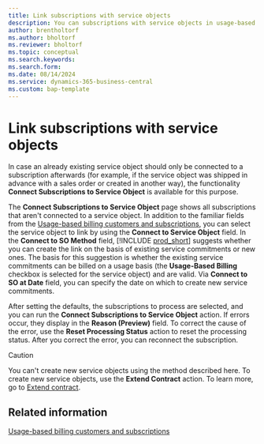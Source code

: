 ```yaml
---
title: Link subscriptions with service objects
description: You can subscriptions with service objects in usage-based billing.
author: brentholtorf
ms.author: bholtorf
ms.reviewer: bholtorf
ms.topic: conceptual
ms.search.keywords: 
ms.search.form: 
ms.date: 08/14/2024
ms.service: dynamics-365-business-central
ms.custom: bap-template
---
```


# Link subscriptions with service objects

In case an already existing service object should only be connected to a subscription afterwards (for example, if the service object was shipped in advance with a sales order or created in another way), the functionality **Connect Subscriptions to Service Object** is available for this purpose.

The **Connect Subscriptions to Service Object** page shows all subscriptions that aren't connected to a service object. In addition to the familiar fields from the [Usage-based billing customers and subscriptions](../masterdata/customers-subscriptions.md), you can select the service object to link by using the **Connect to Service Object** field. In the **Connect to SO Method** field, [!INCLUDE [prod_short](../../includes/prod_short.md)] suggests whether you can create the link on the basis of existing service commitments or new ones. The basis for this suggestion is whether the existing service commitments can be billed on a usage basis (the **Usage-Based Billing** checkbox is selected for the service object) and are valid. Via **Connect to SO at Date** field, you can specify the date on which to create new service commitments.

After setting the defaults, the subscriptions to process are selected, and you can run the **Connect Subscriptions to Service Object** action. If errors occur, they display in the **Reason (Preview)** field. To correct the cause of the error, use the **Reset Processing Status** action to reset the processing status. After you correct the error, you can reconnect the subscription.

> [!CAUTION]
> You can't create new service objects using the method described here. To create new service objects, use the **Extend Contract** action. To learn more, go to [Extend contract](extend-contract.md).

## Related information

[Usage-based billing customers and subscriptions](../masterdata/customers-subscriptions.md)